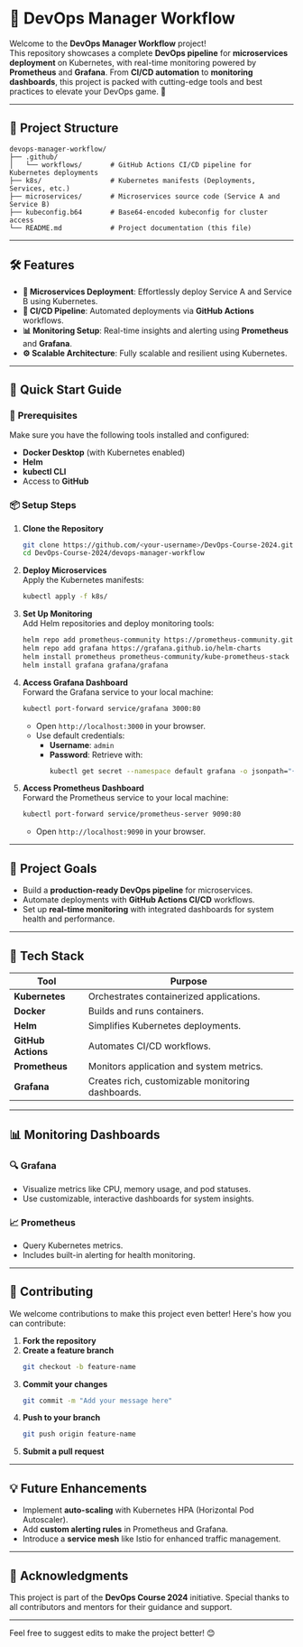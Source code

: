 
# 🚀 **DevOps Manager Workflow**  
Welcome to the **DevOps Manager Workflow** project!  
This repository showcases a complete **DevOps pipeline** for **microservices deployment** on Kubernetes, with real-time monitoring powered by **Prometheus** and **Grafana**. From **CI/CD automation** to **monitoring dashboards**, this project is packed with cutting-edge tools and best practices to elevate your DevOps game. 🎯

---

## 📂 **Project Structure**  

```plaintext
devops-manager-workflow/
├── .github/
│   └── workflows/       # GitHub Actions CI/CD pipeline for Kubernetes deployments
├── k8s/                 # Kubernetes manifests (Deployments, Services, etc.)
├── microservices/       # Microservices source code (Service A and Service B)
├── kubeconfig.b64       # Base64-encoded kubeconfig for cluster access
└── README.md            # Project documentation (this file)
```

---

## 🛠️ **Features**

- **🚢 Microservices Deployment**: Effortlessly deploy Service A and Service B using Kubernetes.  
- **🤖 CI/CD Pipeline**: Automated deployments via **GitHub Actions** workflows.  
- **📊 Monitoring Setup**: Real-time insights and alerting using **Prometheus** and **Grafana**.  
- **⚙️ Scalable Architecture**: Fully scalable and resilient using Kubernetes.  

---

## 🚀 **Quick Start Guide**

### 🔧 **Prerequisites**  
Make sure you have the following tools installed and configured:  
- **Docker Desktop** (with Kubernetes enabled)  
- **Helm**  
- **kubectl CLI**  
- Access to **GitHub**  

### 📦 **Setup Steps**

1. **Clone the Repository**  
   ```bash
   git clone https://github.com/<your-username>/DevOps-Course-2024.git
   cd DevOps-Course-2024/devops-manager-workflow
   ```

2. **Deploy Microservices**  
   Apply the Kubernetes manifests:  
   ```bash
   kubectl apply -f k8s/
   ```

3. **Set Up Monitoring**  
   Add Helm repositories and deploy monitoring tools:  
   ```bash
   helm repo add prometheus-community https://prometheus-community.github.io/helm-charts
   helm repo add grafana https://grafana.github.io/helm-charts
   helm install prometheus prometheus-community/kube-prometheus-stack
   helm install grafana grafana/grafana
   ```

4. **Access Grafana Dashboard**  
   Forward the Grafana service to your local machine:  
   ```bash
   kubectl port-forward service/grafana 3000:80
   ```  
   - Open `http://localhost:3000` in your browser.  
   - Use default credentials:  
     - **Username**: `admin`  
     - **Password**: Retrieve with:  
       ```bash
       kubectl get secret --namespace default grafana -o jsonpath="{.data.admin-password}" | base64 --decode ; echo
       ```

5. **Access Prometheus Dashboard**  
   Forward the Prometheus service to your local machine:  
   ```bash
   kubectl port-forward service/prometheus-server 9090:80
   ```  
   - Open `http://localhost:9090` in your browser.

---

## 🎯 **Project Goals**

- Build a **production-ready DevOps pipeline** for microservices.  
- Automate deployments with **GitHub Actions CI/CD** workflows.  
- Set up **real-time monitoring** with integrated dashboards for system health and performance.  

---

## 🌟 **Tech Stack**

| **Tool**          | **Purpose**                                       |
|--------------------|---------------------------------------------------|
| **Kubernetes**     | Orchestrates containerized applications.          |
| **Docker**         | Builds and runs containers.                       |
| **Helm**           | Simplifies Kubernetes deployments.                |
| **GitHub Actions** | Automates CI/CD workflows.                        |
| **Prometheus**     | Monitors application and system metrics.          |
| **Grafana**        | Creates rich, customizable monitoring dashboards. |

---

## 📊 **Monitoring Dashboards**

### **🔍 Grafana**  
- Visualize metrics like CPU, memory usage, and pod statuses.  
- Use customizable, interactive dashboards for system insights.  

### **📈 Prometheus**  
- Query Kubernetes metrics.  
- Includes built-in alerting for health monitoring.  

---

## 🤝 **Contributing**

We welcome contributions to make this project even better! Here's how you can contribute:  

1. **Fork the repository**  
2. **Create a feature branch**  
   ```bash
   git checkout -b feature-name
   ```  
3. **Commit your changes**  
   ```bash
   git commit -m "Add your message here"
   ```  
4. **Push to your branch**  
   ```bash
   git push origin feature-name
   ```  
5. **Submit a pull request**

---

## 💡 **Future Enhancements**

- Implement **auto-scaling** with Kubernetes HPA (Horizontal Pod Autoscaler).  
- Add **custom alerting rules** in Prometheus and Grafana.  
- Introduce a **service mesh** like Istio for enhanced traffic management.  

---

## 🎉 **Acknowledgments**

This project is part of the **DevOps Course 2024** initiative. Special thanks to all contributors and mentors for their guidance and support.  

--- 

Feel free to suggest edits to make the project better! 😊
